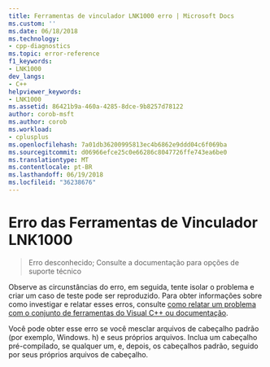```yaml
---
title: Ferramentas de vinculador LNK1000 erro | Microsoft Docs
ms.custom: ''
ms.date: 06/18/2018
ms.technology:
- cpp-diagnostics
ms.topic: error-reference
f1_keywords:
- LNK1000
dev_langs:
- C++
helpviewer_keywords:
- LNK1000
ms.assetid: 86421b9a-460a-4285-8dce-9b8257d78122
author: corob-msft
ms.author: corob
ms.workload:
- cplusplus
ms.openlocfilehash: 7a01db36200995813ec4b6862e9ddd04c6f069ba
ms.sourcegitcommit: d06966efce25c0e66286c8047726ffe743ea6be0
ms.translationtype: MT
ms.contentlocale: pt-BR
ms.lasthandoff: 06/19/2018
ms.locfileid: "36238676"
---
```

# <a name="linker-tools-error-lnk1000"></a>Erro das Ferramentas de Vinculador LNK1000

> Erro desconhecido; Consulte a documentação para opções de suporte técnico

Observe as circunstâncias do erro, em seguida, tente isolar o problema e criar um caso de teste pode ser reproduzido. Para obter informações sobre como investigar e relatar esses erros, consulte [como relatar um problema com o conjunto de ferramentas do Visual C++ ou documentação](../../how-to-report-a-problem-with-the-visual-cpp-toolset.md).

Você pode obter esse erro se você mesclar arquivos de cabeçalho padrão (por exemplo, Windows. h) e seus próprios arquivos. Inclua um cabeçalho pré-compilado, se qualquer um, e, depois, os cabeçalhos padrão, seguido por seus próprios arquivos de cabeçalho.